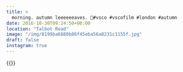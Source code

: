 ```yaml
---
title: >
  morning. autumn leeeeeeaves. 🍂#vsco #vscofilm #london #autumn
date: 2016-10-30T09:24:50+00:00
location: "Talbot Road"
image: "/img/8199ba6880b86f45eba56a8231c1155f.jpg"
draft: false
instagram: true
---
```


{{<photo src="/img/8199ba6880b86f45eba56a8231c1155f.jpg">}}

